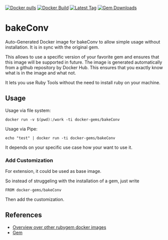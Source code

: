 [![Docker pulls](https://img.shields.io/docker/pulls/rubygem/bakeConv.svg)](https://hub.docker.com/r/rubygem/bakeConv/)
[![Docker Build](https://img.shields.io/docker/automated/rubygem/bakeConv.svg)](https://hub.docker.com/r/rubygem/bakeConv/)
[![Latest Tag](https://img.shields.io/github/tag/docker-rubygem/bakeConv.svg)](https://hub.docker.com/r/rubygem/bakeConv/)
[![Gem Downloads](https://img.shields.io/gem/dt/bakeConv.svg)](https://rubygems.org/gems/bakeConv/)
# bakeConv

Auto-Generated Docker image for bakeConv to allow simple usage without installation.
It is in sync with the original gem.

This allows to use a specific version of your favorite gem and ensures that this image will be supported in future.
The image is generated automatically from a github repository by Docker Hub.
This ensures that you exactly know what is in the image and what not.

It lets you use Ruby Tools without the need to install ruby on your machine.

## Usage

Usage via file system:

`docker run -v $(pwd):/work -ti docker-gems/bakeConv`

Usage via Pipe:

`echo "test" | docker run -ti docker-gems/bakeConv`

It depends on your specific use case how your want to use it.

### Add Customization

For extension, it could be used as base image.

So instead of struggeling with the installation of a gem, just write

`FROM docker-gems/bakeConv`

Then add the customization.

## References

 - [Overview over other rubygem docker images](https://github.com/thinkbot/docker-rubygem)
 - [Gem](https://rubygems.org/gems/bakeConv/)
